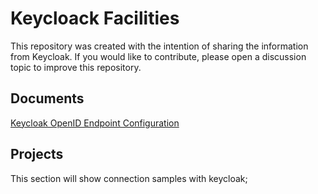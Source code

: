 # Keycloack Facilities

This repository was created with the intention of sharing the information from Keycloak. If you would like to contribute, please open a discussion topic to improve this repository.


## Documents
[Keycloak OpenID Endpoint Configuration](payloads/README.md)

## Projects
 
 This section will show connection samples with keycloak;

 
